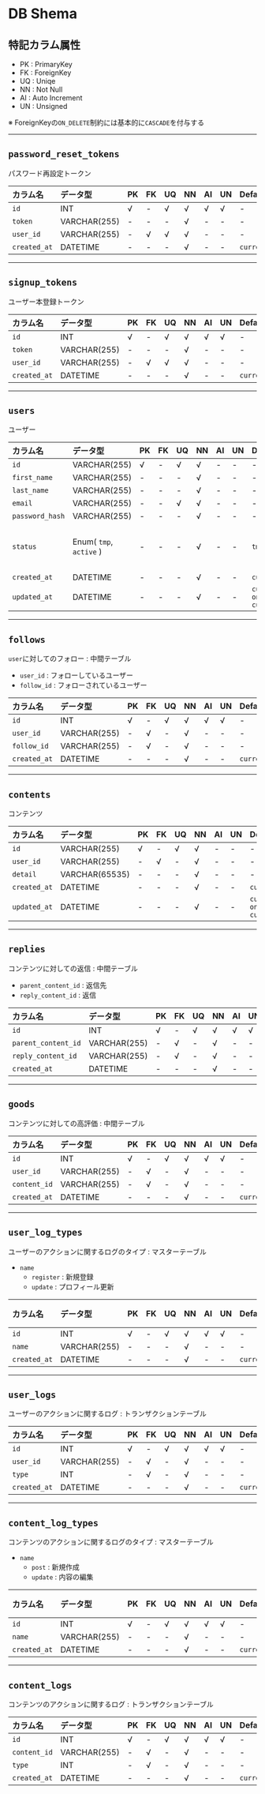 # DB Shema

## 特記カラム属性

- PK : PrimaryKey
- FK : ForeignKey 
- UQ : Uniqe
- NN : Not Null
- AI : Auto Increment
- UN : Unsigned

※ ForeignKeyの`ON_DELETE`制約には基本的に`CASCADE`を付与する

---

## `password_reset_tokens`

パスワード再設定トークン

| カラム名 | データ型 | PK | FK | UQ | NN | AI | UN | Default | 備考 |
| :--- | :--- | :--- | :--- | :--- | :--- | :--- | :--- | :--- | :--- |
| `id` | INT | √ | - | √ | √ | √ | √ | - | |
| `token` | VARCHAR(255) | - | - | - | √ | - | - | - | |
| `user_id` | VARCHAR(255) | - | √ | √ | √ | - | - | - | `user` |
| `created_at` | DATETIME | - | - | - | √ | - | - | `current_timestamp` | |

---

## `signup_tokens`

ユーザー本登録トークン

| カラム名 | データ型 | PK | FK | UQ | NN | AI | UN | Default | 備考 |
| :--- | :--- | :--- | :--- | :--- | :--- | :--- | :--- | :--- | :--- |
| `id` | INT | √ | - | √ | √ | √ | √ | - | |
| `token` | VARCHAR(255) | - | - | - | √ | - | - | - | |
| `user_id` | VARCHAR(255) | - | √ | √ | √ | - | - | - | `user` |
| `created_at` | DATETIME | - | - | - | √ | - | - | `current_timestamp` | |

---

## `users`

ユーザー

| カラム名 | データ型 | PK | FK | UQ | NN | AI | UN | Default | 備考 |
| :--- | :--- | :--- | :--- | :--- | :--- | :--- | :--- | :--- | :--- |
| `id` | VARCHAR(255) | √ | - | √ | √ | - | - | - | UUID |
| `first_name` | VARCHAR(255) | - | - | - | √ | - | - | - | |
| `last_name` | VARCHAR(255) | - | - | - | √ | - | - | - | |
| `email` | VARCHAR(255) | - | - | √ | √ | - | - | - | |
| `password_hash` | VARCHAR(255) | - | - | - | √ | - | - | - | |
| `status` | Enum( `tmp`, `active` ) | - | - | - | √ | - | - | `tmp` | `tmp`: 仮登録, `active`: 本登録 |
| `created_at` | DATETIME | - | - | - | √ | - | - | `current_timestamp` | |
| `updated_at` | DATETIME | - | - | - | √ | - | - | `current_timestamp on update current_timestamp` | |

---

## `follows`

`user`に対してのフォロー : 中間テーブル

- `user_id` : フォローしているユーザー
- `follow_id` : フォローされているユーザー

| カラム名 | データ型 | PK | FK | UQ | NN | AI | UN | Default | 備考 |
| :--- | :--- | :--- | :--- | :--- | :--- | :--- | :--- | :--- | :--- |
| `id` | INT | √ | - | √ | √ | √ | √ | - | |
| `user_id` | VARCHAR(255) | - | √ | - | √ | - | - | - | `user` |
| `follow_id` | VARCHAR(255) | - | √ | - | √ | - | - | - | `user` |
| `created_at` | DATETIME | - | - | - | √ | - | - | `current_timestamp` | |

---

## `contents`

コンテンツ

| カラム名 | データ型 | PK | FK | UQ | NN | AI | UN | Default | 備考 |
| :--- | :--- | :--- | :--- | :--- | :--- | :--- | :--- | :--- | :--- |
| `id` | VARCHAR(255) | √ | - | √ | √ | - | - | - | UUID |
| `user_id` | VARCHAR(255) | - | √ | - | √ | - | - | - | `user` |
| `detail` | VARCHAR(65535) | - | - | - | √ | - | - | - | |
| `created_at` | DATETIME | - | - | - | √ | - | - | `current_timestamp` | |
| `updated_at` | DATETIME | - | - | - | √ | - | - | `current_timestamp on update current_timestamp` | |

---

## `replies`

コンテンツに対しての返信 : 中間テーブル

- `parent_content_id` : 返信先
- `reply_content_id` : 返信

| カラム名 | データ型 | PK | FK | UQ | NN | AI | UN | Default | 備考 |
| :--- | :--- | :--- | :--- | :--- | :--- | :--- | :--- | :--- | :--- |
| `id` | INT | √ | - | √ | √ | √ | √ | - | |
| `parent_content_id` | VARCHAR(255) | - | √ | - | √ | - | - | - | `content` |
| `reply_content_id` | VARCHAR(255) | - | √ | - | √ | - | - | - | `content` |
| `created_at` | DATETIME | - | - | - | √ | - | - | `current_timestamp` | |

---

## `goods`

コンテンツに対しての高評価 : 中間テーブル

| カラム名 | データ型 | PK | FK | UQ | NN | AI | UN | Default | 備考 |
| :--- | :--- | :--- | :--- | :--- | :--- | :--- | :--- | :--- | :--- |
| `id` | INT | √ | - | √ | √ | √ | √ | - | |
| `user_id` | VARCHAR(255) | - | √ | - | √ | - | - | - | `user` |
| `content_id` | VARCHAR(255) | - | √ | - | √ | - | - | - | `content` |
| `created_at` | DATETIME | - | - | - | √ | - | - | `current_timestamp` | |

---

## `user_log_types`

ユーザーのアクションに関するログのタイプ : マスターテーブル

- `name`
  - `register` : 新規登録
  - `update` : プロフィール更新

| カラム名 | データ型 | PK | FK | UQ | NN | AI | UN | Default | 備考 |
| :--- | :--- | :--- | :--- | :--- | :--- | :--- | :--- | :--- | :--- |
| `id` | INT | √ | - | √ | √ | √ | √ | - | |
| `name` | VARCHAR(255) | - | - | - | √ | - | - | - | |
| `created_at` | DATETIME | - | - | - | √ | - | - | `current_timestamp` | |

---

## `user_logs`

ユーザーのアクションに関するログ : トランザクションテーブル

| カラム名 | データ型 | PK | FK | UQ | NN | AI | UN | Default | 備考 |
| :--- | :--- | :--- | :--- | :--- | :--- | :--- | :--- | :--- | :--- |
| `id` | INT | √ | - | √ | √ | √ | √ | - | |
| `user_id` | VARCHAR(255) | - | √ | - | √ | - | - | - | `user` |
| `type` | INT | - | √ | - | √ | - | - | - | `user_log_type` |
| `created_at` | DATETIME | - | - | - | √ | - | - | `current_timestamp` | |

---

## `content_log_types`

コンテンツのアクションに関するログのタイプ : マスターテーブル

- `name`
  - `post` : 新規作成
  - `update` : 内容の編集

| カラム名 | データ型 | PK | FK | UQ | NN | AI | UN | Default | 備考 |
| :--- | :--- | :--- | :--- | :--- | :--- | :--- | :--- | :--- | :--- |
| `id` | INT | √ | - | √ | √ | √ | √ | - | |
| `name` | VARCHAR(255) | - | - | - | √ | - | - | - | |
| `created_at` | DATETIME | - | - | - | √ | - | - | `current_timestamp` | |

---

## `content_logs`

コンテンツのアクションに関するログ : トランザクションテーブル

| カラム名 | データ型 | PK | FK | UQ | NN | AI | UN | Default | 備考 |
| :--- | :--- | :--- | :--- | :--- | :--- | :--- | :--- | :--- | :--- |
| `id` | INT | √ | - | √ | √ | √ | √ | - | |
| `content_id` | VARCHAR(255) | - | √ | - | √ | - | - | - | `content` |
| `type` | INT | - | √ | - | √ | - | - | - | `content_log_type` |
| `created_at` | DATETIME | - | - | - | √ | - | - | `current_timestamp` | |
